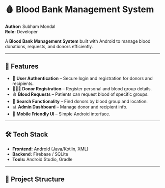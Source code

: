 # 🩸 Blood Bank Management System

**Author:** Subham Mondal  
**Role:** Developer  

A **Blood Bank Management System** built with Android to manage blood donations, requests, and donors efficiently.  

---

## 🚀 Features
- 🔐 **User Authentication** – Secure login and registration for donors and recipients.  
- 🧑‍🤝‍🧑 **Donor Registration** – Register personal and blood group details.  
- 🩸 **Blood Requests** – Patients can request blood of specific groups.  
- 📍 **Search Functionality** – Find donors by blood group and location.  
- 📊 **Admin Dashboard** – Manage donor and recipient info.  
- 📱 **Mobile Friendly UI** – Simple Android interface.  

---

## 🛠️ Tech Stack
- **Frontend:** Android (Java/Kotlin, XML)  
- **Backend:** Firebase / SQLite  
- **Tools:** Android Studio, Gradle  

---

## 📂 Project Structure

